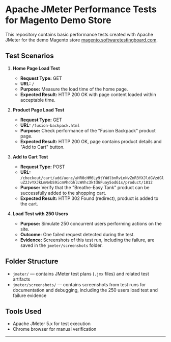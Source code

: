 # Apache JMeter Performance Tests for Magento Demo Store

This repository contains basic performance tests created with Apache JMeter for the demo Magento store [magento.softwaretestingboard.com](https://magento.softwaretestingboard.com).

## Test Scenarios

1. **Home Page Load Test**  
   - **Request Type:** GET  
   - **URL:** `/`  
   - **Purpose:** Measure the load time of the home page.  
   - **Expected Result:** HTTP 200 OK with page content loaded within acceptable time.

2. **Product Page Load Test**  
   - **Request Type:** GET  
   - **URL:** `/fusion-backpack.html`  
   - **Purpose:** Check performance of the "Fusion Backpack" product page.  
   - **Expected Result:** HTTP 200 OK, page contains product details and "Add to Cart" button.

3. **Add to Cart Test**  
   - **Request Type:** POST  
   - **URL:** `/checkout/cart/add/uenc/aHR0cHM6Ly9tYWdlbnRvLnNvZnR3YXJldGVzdGluZ2JvYXJkLmNvbS9icmVhdGhlLWVhc3ktdGFuay5odG1s/product/1812`  
   - **Purpose:** Verify that the "Breathe-Easy Tank" product can be successfully added to the shopping cart.  
   - **Expected Result:** HTTP 302 Found (redirect), product is added to the cart.

4. **Load Test with 250 Users**  
   - **Purpose:** Simulate 250 concurrent users performing actions on the site.  
   - **Outcome:** One failed request detected during the test.  
   - **Evidence:** Screenshots of this test run, including the failure, are saved in the `jmeter/screenshots` folder.

## Folder Structure

- `jmeter/` — contains JMeter test plans (`.jmx` files) and related test artifacts  
- `jmeter/screenshots/` — contains screenshots from test runs for documentation and debugging, including the 250 users load test and failure evidence  

## Tools Used

- Apache JMeter 5.x for test execution    
- Chrome browser for manual verification  

---
